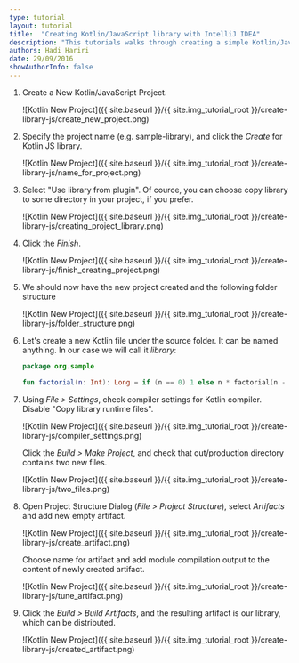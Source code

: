 ```yaml
---
type: tutorial
layout: tutorial
title:  "Creating Kotlin/JavaScript library with IntelliJ IDEA"
description: "This tutorials walks through creating a simple Kotlin/JavaScript library using IntelliJ IDEA."
authors: Hadi Hariri 
date: 29/09/2016
showAuthorInfo: false
---
```


1. Create a New Kotlin/JavaScript Project.

   ![Kotlin New Project]({{ site.baseurl }}/{{ site.img_tutorial_root }}/create-library-js/create_new_project.png)

2. Specify the project name (e.g. sample-library), and click the *Create* for Kotlin JS library.

   ![Kotlin New Project]({{ site.baseurl }}/{{ site.img_tutorial_root }}/create-library-js/name_for_project.png)

3. Select "Use library from plugin". Of cource, you can choose copy library to some directory in your project, if you prefer.

   ![Kotlin New Project]({{ site.baseurl }}/{{ site.img_tutorial_root }}/create-library-js/creating_project_library.png)

4. Click the *Finish*.

   ![Kotlin New Project]({{ site.baseurl }}/{{ site.img_tutorial_root }}/create-library-js/finish_creating_project.png)

5. We should now have the new project created and the following folder structure

   ![Kotlin New Project]({{ site.baseurl }}/{{ site.img_tutorial_root }}/create-library-js/folder_structure.png)

6. Let's create a new Kotlin file under the source folder. It can be named anything. In our case we will call it *library*:
   
   ``` kotlin
   package org.sample
   
   fun factorial(n: Int): Long = if (n == 0) 1 else n * factorial(n - 1)
   ``` 

7. Using *File > Settings*, check compiler settings for Kotlin compiler. Disable "Copy library runtime files".

   ![Kotlin New Project]({{ site.baseurl }}/{{ site.img_tutorial_root }}/create-library-js/compiler_settings.png)

   Click the *Build > Make Project*, and check that out/production directory contains two new files.

   ![Kotlin New Project]({{ site.baseurl }}/{{ site.img_tutorial_root }}/create-library-js/two_files.png)

8. Open Project Structure Dialog (*File > Project Structure*), select *Artifacts* and add new empty artifact.

   ![Kotlin New Project]({{ site.baseurl }}/{{ site.img_tutorial_root }}/create-library-js/create_artifact.png)

   Choose name for artifact and add module compilation output to the content of newly created artifact.

   ![Kotlin New Project]({{ site.baseurl }}/{{ site.img_tutorial_root }}/create-library-js/tune_artifact.png)
   
9. Click the *Build > Build Artifacts*, and the resulting artifact is our library, which can be distributed.

   ![Kotlin New Project]({{ site.baseurl }}/{{ site.img_tutorial_root }}/create-library-js/created_artifact.png)

   
   [intellijdownload]: http://www.jetbrains.com/idea/download/index.html
[jetbrains]: http://www.jetbrains.com
[getting_started_command_line]: command-line.html
